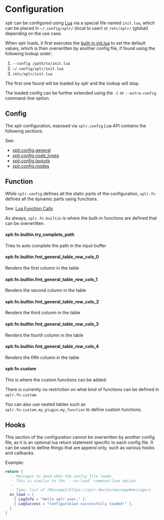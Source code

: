 # Configuration

xplr can be configured using [Lua][1] via a special file named `init.lua`,
which can be placed in `~/.config/xplr/` (local to user) or `/etc/xplr/`
(global) depending on the use case.

When xplr loads, it first executes the [built-in init.lua][2] to set the
default values, which is then overwritten by another config file, if found
using the following lookup order:

1. `--config /path/to/init.lua`
2. `~/.config/xplr/init.lua`
3. `/etc/xplr/init.lua`

The first one found will be loaded by xplr and the lookup will stop.

The loaded config can be further extended using the `-C` or `--extra-config`
command-line option.

[1]: https://www.lua.org
[2]: https://github.com/sayanarijit/xplr/blob/main/src/init.lua
[3]: https://xplr.dev/en/upgrade-guide

## Config

The xplr configuration, exposed via `xplr.config` Lua API contains the
following sections.

See:

- [xplr.config.general](https://xplr.dev/en/general-config)
- [xplr.config.node_types](https://xplr.dev/en/node_types)
- [xplr.config.layouts](https://xplr.dev/en/layouts)
- [xplr.config.modes](https://xplr.dev/en/modes)

## Function

While `xplr.config` defines all the static parts of the configuration,
`xplr.fn` defines all the dynamic parts using functions.

See: [Lua Function Calls](https://xplr.dev/en/lua-function-calls)

As always, `xplr.fn.builtin` is where the built-in functions are defined
that can be overwritten.

#### xplr.fn.builtin.try_complete_path

Tries to auto complete the path in the input buffer

#### xplr.fn.builtin.fmt_general_table_row_cols_0

Renders the first column in the table

#### xplr.fn.builtin.fmt_general_table_row_cols_1

Renders the second column in the table

#### xplr.fn.builtin.fmt_general_table_row_cols_2

Renders the third column in the table

#### xplr.fn.builtin.fmt_general_table_row_cols_3

Renders the fourth column in the table

#### xplr.fn.builtin.fmt_general_table_row_cols_4

Renders the fifth column in the table

#### xplr.fn.custom

This is where the custom functions can be added.

There is currently no restriction on what kind of functions can be defined
in `xplr.fn.custom`.

You can also use nested tables such as
`xplr.fn.custom.my_plugin.my_function` to define custom functions.

## Hooks

This section of the configuration cannot be overwritten by another config
file, as it is an optional lua return statement specific to each config
file. It can be used to define things that are append only, such as various
hooks and callbacks.

Example:

```lua
return {
  -- Messages to send when the config file loads.
  -- This is similar to the `--on-load` command-line option.
  --
  -- Type: list of [Message](https://xplr.dev/en/message#message)s
  on_load = {
    { LogInfo = "Hello xplr user," },
    { LogSuccess = "Configuration successfully loaded!" },
  }
}
```
